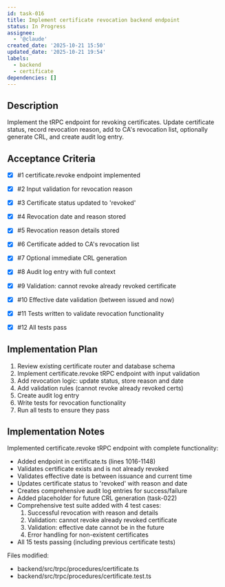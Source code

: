```yaml
---
id: task-016
title: Implement certificate revocation backend endpoint
status: In Progress
assignee:
  - '@claude'
created_date: '2025-10-21 15:50'
updated_date: '2025-10-21 19:54'
labels:
  - backend
  - certificate
dependencies: []
---
```


## Description

<!-- SECTION:DESCRIPTION:BEGIN -->
Implement the tRPC endpoint for revoking certificates. Update certificate status, record revocation reason, add to CA's revocation list, optionally generate CRL, and create audit log entry.
<!-- SECTION:DESCRIPTION:END -->

## Acceptance Criteria
<!-- AC:BEGIN -->
- [x] #1 certificate.revoke endpoint implemented
- [x] #2 Input validation for revocation reason
- [x] #3 Certificate status updated to 'revoked'
- [x] #4 Revocation date and reason stored
- [x] #5 Revocation reason details stored
- [x] #6 Certificate added to CA's revocation list
- [x] #7 Optional immediate CRL generation
- [x] #8 Audit log entry with full context
- [x] #9 Validation: cannot revoke already revoked certificate
- [x] #10 Effective date validation (between issued and now)

- [x] #11 Tests written to validate revocation functionality
- [x] #12 All tests pass
<!-- AC:END -->

## Implementation Plan

<!-- SECTION:PLAN:BEGIN -->
1. Review existing certificate router and database schema
2. Implement certificate.revoke tRPC endpoint with input validation
3. Add revocation logic: update status, store reason and date
4. Add validation rules (cannot revoke already revoked certs)
5. Create audit log entry
6. Write tests for revocation functionality
7. Run all tests to ensure they pass
<!-- SECTION:PLAN:END -->

## Implementation Notes

<!-- SECTION:NOTES:BEGIN -->
Implemented certificate.revoke tRPC endpoint with complete functionality:

- Added endpoint in certificate.ts (lines 1016-1148)
- Validates certificate exists and is not already revoked
- Validates effective date is between issuance and current time
- Updates certificate status to 'revoked' with reason and date
- Creates comprehensive audit log entries for success/failure
- Added placeholder for future CRL generation (task-022)
- Comprehensive test suite added with 4 test cases:
  1. Successful revocation with reason and details
  2. Validation: cannot revoke already revoked certificate
  3. Validation: effective date cannot be in the future
  4. Error handling for non-existent certificates
- All 15 tests passing (including previous certificate tests)

Files modified:
- backend/src/trpc/procedures/certificate.ts
- backend/src/trpc/procedures/certificate.test.ts
<!-- SECTION:NOTES:END -->
